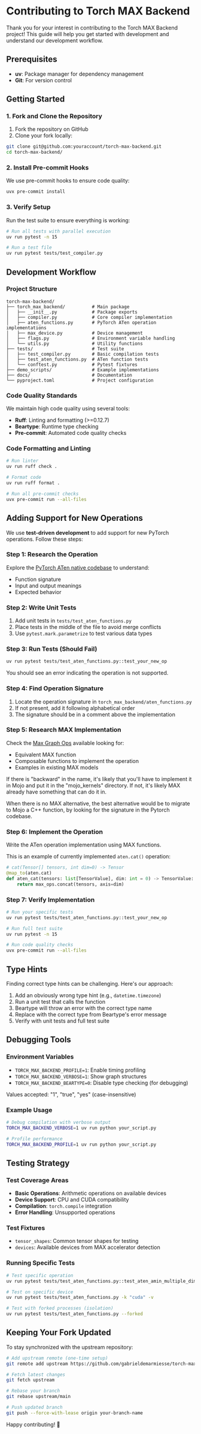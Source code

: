 # Contributing to Torch MAX Backend

Thank you for your interest in contributing to the Torch MAX Backend project! This guide will help you get started with development and understand our development workflow.

## Prerequisites

- **uv**: Package manager for dependency management
- **Git**: For version control

## Getting Started

### 1. Fork and Clone the Repository

1. Fork the repository on GitHub
2. Clone your fork locally:

```bash
git clone git@github.com:youraccount/torch-max-backend.git
cd torch-max-backend/
```

### 2. Install Pre-commit Hooks

We use pre-commit hooks to ensure code quality:

```bash
uvx pre-commit install
```

### 3. Verify Setup

Run the test suite to ensure everything is working:

```bash
# Run all tests with parallel execution
uv run pytest -n 15

# Run a test file
uv run pytest tests/test_compiler.py
```

## Development Workflow

### Project Structure

```
torch-max-backend/
├── torch_max_backend/          # Main package
│   ├── __init__.py             # Package exports
│   ├── compiler.py             # Core compiler implementation
│   ├── aten_functions.py       # PyTorch ATen operation implementations
│   ├── max_device.py           # Device management
│   ├── flags.py                # Environment variable handling
│   └── utils.py                # Utility functions
├── tests/                      # Test suite
│   ├── test_compiler.py        # Basic compilation tests
│   ├── test_aten_functions.py  # ATen function tests
│   └── conftest.py             # Pytest fixtures
├── demo_scripts/               # Example implementations
├── docs/                       # Documentation
└── pyproject.toml              # Project configuration
```

### Code Quality Standards

We maintain high code quality using several tools:

- **Ruff**: Linting and formatting (>=0.12.7)
- **Beartype**: Runtime type checking
- **Pre-commit**: Automated code quality checks

### Code Formatting and Linting

```bash
# Run linter
uv run ruff check .

# Format code
uv run ruff format .

# Run all pre-commit checks
uvx pre-commit run --all-files
```

## Adding Support for New Operations

We use **test-driven development** to add support for new PyTorch operations. Follow these steps:

### Step 1: Research the Operation

Explore the [PyTorch ATen native codebase](https://github.com/pytorch/pytorch/tree/main/aten/src/ATen/native) to understand:
- Function signature
- Input and output meanings
- Expected behavior

### Step 2: Write Unit Tests

1. Add unit tests in `tests/test_aten_functions.py`
2. Place tests in the middle of the file to avoid merge conflicts
3. Use `pytest.mark.parametrize` to test various data types

### Step 3: Run Tests (Should Fail)

```bash
uv run pytest tests/test_aten_functions.py::test_your_new_op
```

You should see an error indicating the operation is not supported.

### Step 4: Find Operation Signature

1. Locate the operation signature in `torch_max_backend/aten_functions.py`
2. If not present, add it following alphabetical order
3. The signature should be in a comment above the implementation

### Step 5: Research MAX Implementation

Check the [Max Graph Ops](https://docs.modular.com/max/api/python/graph/ops/) available looking for:

- Equivalent MAX function
- Composable functions to implement the operation
- Examples in existing MAX models

If there is "backward" in the name, it's likely that you'll have to implement it in Mojo and put it in the "mojo_kernels" directory. If not, it's likely MAX already have something that can do it in.

When there is no MAX alternative, the best alternative would be to migrate to Mojo a C++ function, by looking for the signature in the Pytorch codebase.

### Step 6: Implement the Operation

Write the ATen operation implementation using MAX functions.

This is an example of currently implemented `aten.cat()` operation:
```python
# cat(Tensor[] tensors, int dim=0) -> Tensor
@map_to(aten.cat)
def aten_cat(tensors: list[TensorValue], dim: int = 0) -> TensorValue:
    return max_ops.concat(tensors, axis=dim)
```

### Step 7: Verify Implementation

```bash
# Run your specific tests
uv run pytest tests/test_aten_functions.py::test_your_new_op

# Run full test suite
uv run pytest -n 15

# Run code quality checks
uvx pre-commit run --all-files
```

## Type Hints

Finding correct type hints can be challenging. Here's our approach:

1. Add an obviously wrong type hint (e.g., `datetime.timezone`)
2. Run a unit test that calls the function
3. Beartype will throw an error with the correct type name
4. Replace with the correct type from Beartype's error message
5. Verify with unit tests and full test suite

## Debugging Tools

### Environment Variables

- `TORCH_MAX_BACKEND_PROFILE=1`: Enable timing profiling
- `TORCH_MAX_BACKEND_VERBOSE=1`: Show graph structures
- `TORCH_MAX_BACKEND_BEARTYPE=0`: Disable type checking (for debugging)

Values accepted: "1", "true", "yes" (case-insensitive)

### Example Usage

```bash
# Debug compilation with verbose output
TORCH_MAX_BACKEND_VERBOSE=1 uv run python your_script.py

# Profile performance
TORCH_MAX_BACKEND_PROFILE=1 uv run python your_script.py
```

## Testing Strategy

### Test Coverage Areas

- **Basic Operations**: Arithmetic operations on available devices
- **Device Support**: CPU and CUDA compatibility
- **Compilation**: `torch.compile` integration
- **Error Handling**: Unsupported operations

### Test Fixtures

- `tensor_shapes`: Common tensor shapes for testing
- `devices`: Available devices from MAX accelerator detection

### Running Specific Tests

```bash
# Test specific operation
uv run pytest tests/test_aten_functions.py::test_aten_amin_multiple_dims -v

# Test on specific device
uv run pytest tests/test_aten_functions.py -k "cuda" -v

# Test with forked processes (isolation)
uv run pytest tests/test_aten_functions.py --forked
```

## Keeping Your Fork Updated

To stay synchronized with the upstream repository:

```bash
# Add upstream remote (one-time setup)
git remote add upstream https://github.com/gabrieldemarmiesse/torch-max-backend.git

# Fetch latest changes
git fetch upstream

# Rebase your branch
git rebase upstream/main

# Push updated branch
git push --force-with-lease origin your-branch-name
```

Happy contributing! 🚀
